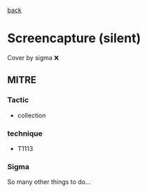 [back](../index.md)
# Screencapture (silent)
Cover by sigma :x: 

## MITRE
### Tactic
  - collection

### technique
  - T1113

### Sigma

 So many other things to do...